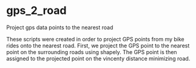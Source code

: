 # gps_2_road
Project gps data points to the nearest road

These scripts were created in order to project GPS points from my bike rides onto the nearest road.  First, we project the GPS point to the nearest point on the surrounding roads using shapely.  The GPS point is then assigned to the projected point on the vincenty distance minimizing road.
